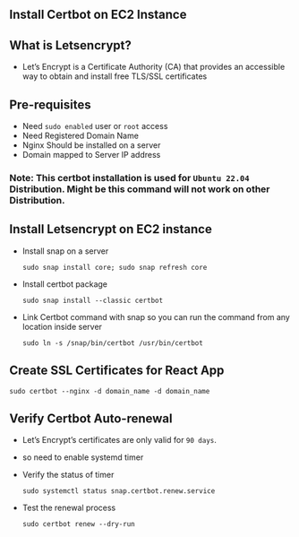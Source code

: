 ## Install Certbot on EC2 Instance

## What is Letsencrypt?
- Let’s Encrypt is a Certificate Authority (CA) that provides an accessible way to obtain and install free TLS/SSL certificates

## Pre-requisites
- Need `sudo enabled` user or `root` access
- Need Registered Domain Name
- Nginx Should be installed on a server
- Domain mapped to Server IP address

### Note: This certbot installation is used for ```Ubuntu 22.04``` Distribution. Might be this command will not work on other Distribution.


## Install Letsencrypt on EC2 instance

- Install snap on a server
  ```
  sudo snap install core; sudo snap refresh core
  ```
  
- Install certbot package
  ```
  sudo snap install --classic certbot
  ```
  
- Link Certbot command with snap so you can run the command from any location inside server
  ```
  sudo ln -s /snap/bin/certbot /usr/bin/certbot
  ```
   
## Create SSL Certificates for React App 
```
sudo certbot --nginx -d domain_name -d domain_name
```
## Verify Certbot Auto-renewal
- Let’s Encrypt’s certificates are only valid for ```90 days```.
- so need to enable systemd timer

- Verify the status of timer
  ```
  sudo systemctl status snap.certbot.renew.service
  ```

- Test the renewal process
  ```
  sudo certbot renew --dry-run
  ```
